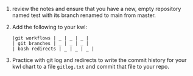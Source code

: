 1. <i class="fa-solid fa-circle-exclamation"></i> review the notes and ensure that you have a new, empty repository named test with its branch renamed to main from master.
1.  <i class="fa-solid fa-circle-exclamation"></i> Add the following to your kwl:

    ```
    |git workflows | _ | _ | _ |
    | git branches | _ | _ | _ |
    | bash redirects | _ | _ | _ |
    ```
1. Practice with git log and redirects to write the commit history for your kwl chart to a file `gitlog.txt` and commit that file to your repo.
